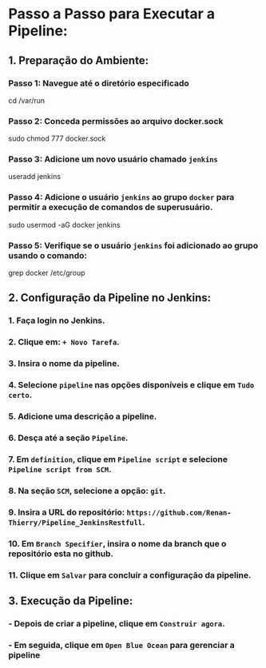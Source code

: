 # Passo a Passo para Executar a Pipeline:

## 1. Preparação do Ambiente:
### Passo 1: Navegue até o diretório especificado
cd /var/run

### Passo 2: Conceda permissões ao arquivo docker.sock
sudo chmod 777 docker.sock

### Passo 3: Adicione um novo usuário chamado `jenkins`
useradd jenkins

### Passo 4: Adicione o usuário `jenkins` ao grupo `docker` para permitir a execução de comandos de superusuário.
sudo usermod -aG docker jenkins

### Passo 5: Verifique se o usuário `jenkins` foi adicionado ao grupo usando o comando:
grep docker /etc/group

## 2. Configuração da Pipeline no Jenkins:
### 1. Faça login no Jenkins.
### 2. Clique em: `+ Novo Tarefa`.
### 3. Insira o nome da pipeline.
### 4. Selecione `pipeline` nas opções disponíveis e clique em `Tudo certo`.
### 5. Adicione uma descrição a pipeline.
### 6. Desça até a seção `Pipeline`.
### 7. Em `definition`, clique em `Pipeline script` e selecione `Pipeline script from SCM`.
### 8. Na seção `SCM`, selecione a opção: `git`.
### 9. Insira a URL do repositório: `https://github.com/Renan-Thierry/Pipeline_JenkinsRestfull`.
### 10. Em `Branch Specifier`, insira o nome da branch que o repositório esta no github.
### 11. Clique em `Salvar` para concluir a configuração da pipeline.

## 3. Execução da Pipeline:
### - Depois de criar a pipeline, clique em `Construir agora`.
### - Em seguida, clique em `Open Blue Ocean` para gerenciar a pipeline
